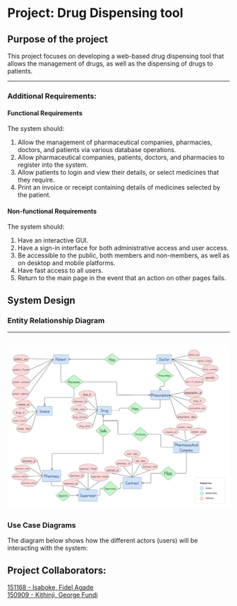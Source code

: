 # Project: Drug Dispensing tool
## Purpose of the project
This project focuses on developing a web-based drug dispensing tool that allows the management of drugs, as well as the dispensing of drugs to patients.

---

### Additional Requirements:
#### Functional Requirements
The system should:
1. Allow the management of pharmaceutical companies, pharmacies, doctors, and patients via various database operations.
2. Allow pharmaceutical companies, patients, doctors, and pharmacies to register into the system.
3. Allow patients to login and view their details, or select medicines that they require.
4. Print an invoice or receipt containing details of medicines selected by the patient.

#### Non-functional Requirements
The system should:
1. Have an interactive GUI.
2. Have a sign-in interface for both administrative access and user access.
3. Be accessible to the public, both members and non-members, as well as on desktop and mobile platforms.
4. Have fast access to all users.
5. Return to the main page in the event that an action on other pages fails.

## System Design
### Entity Relationship Diagram
---
![ERD](img/ERD.png)
---
### Use Case Diagrams
The diagram below shows how the different actors (users) will be interacting with the system:

## Project Collaborators:
[151168 - Isaboke, Fidel Agade](https://github.com/Fidelisaboke) <br>
[150909 - Kithinji, George Fundi](https://github.com/Gendi-kinji)
